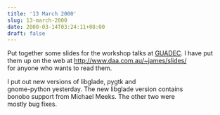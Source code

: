 ```yaml
---
title: '13 March 2000'
slug: 13-march-2000
date: 2000-03-14T03:24:11+08:00
draft: false
---
```


Put together some slides for the workshop talks at
[GUADEC](http://www.guadec.enst.fr). I have put\
them up on the web at <http://www.daa.com.au/~james/slides/>\
for anyone who wants to read them.

I put out new versions of libglade, pygtk and\
gnome-python yesterday. The new libglade version contains\
bonobo support from Michael Meeks. The other two were\
mostly bug fixes.
